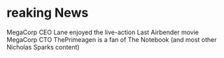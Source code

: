 # reaking News

MegaCorp CEO Lane enjoyed the live-action Last Airbender movie
MegaCorp CTO ThePrimeagen is a fan of The Notebook (and most other Nicholas Sparks content)
